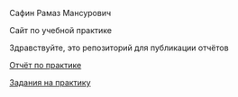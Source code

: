 Сафин Рамаз Мансурович

Сайт по учебной практике

Здравствуйте, это репозиторий для публикации отчётов


 [Отчёт по практике](https://github.com/RamazSafin/RamazSafin.github.io/blob/44b51658e51eaa734faa411925e00b2173d8f22b/%D0%BE%D1%82%D1%87%D1%91%D1%82%D1%8B/%D0%BE%D1%82%D1%87%D0%B5%D1%82%20%D0%BF%D0%BE%20%D0%BF%D1%80%D0%B0%D0%BA%D1%82%D0%B8%D0%BA%D0%B5.pdf)
 
 
[Задания на практику](https://github.com/RamazSafin/RamazSafin.github.io/blob/44b51658e51eaa734faa411925e00b2173d8f22b/%D0%BE%D1%82%D1%87%D1%91%D1%82%D1%8B/%D0%B7%D0%B0%D0%B4%D0%B0%D0%BD%D0%B8%D0%B5%20%D0%BD%D0%B0%20%D0%BF%D1%80%D0%B0%D0%BA%D1%82%D0%B8%D0%BA%D1%83.pdf)
